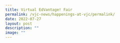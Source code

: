 ```yaml
---
title: Virtual EdVantage! Fair
permalink: /vjc-news/happenings-at-vjc/permalink/
date: 2022-07-27
layout: post
description: ""
image: ""
---
```

